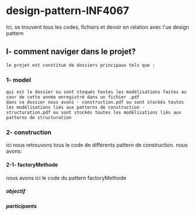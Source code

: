 # design-pattern-INF4067

Ici, se trouvent tous les codes, fichiers et devoir en relation avec l'ue design pattern

## I- comment naviger dans le projet?

    le projet est constitué de dossiers principaux tels que :

### 1- model

    qui est le dossier ou sont stoqués toutes les modélisations faites au cour de cette année enregistré dans un fichier .pdf
    dans ce dossier nous avons - construction.pdf ou sont stockés toutes les modélisations liés aux patterns de construction - structuration.pdf ou sont stockés toutes les modélisations liés aux patterns de structuration

### 2- construction

ici nous retrouvons tous le code de différents pattern de construction. nous avons:

#### 2-1- factoryMethode

nous avons ici le code du pattern factoryMethode

##### objectif

##### participants
